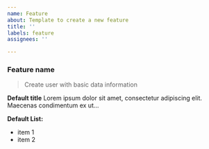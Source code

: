 ```yaml
---
name: Feature
about: Template to create a new feature
title: ''
labels: feature
assignees: ''

---
```


### Feature name
> Create user with basic data information

**Default title**
Lorem ipsum dolor sit amet, consectetur adipiscing elit. Maecenas condimentum ex ut...

**Default List:**
- item 1
- item 2
